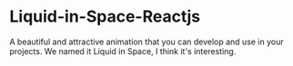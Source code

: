 # Liquid-in-Space-Reactjs
 A beautiful and attractive animation that you can develop and use in your projects. We named it Liquid in Space, I think it's interesting.
